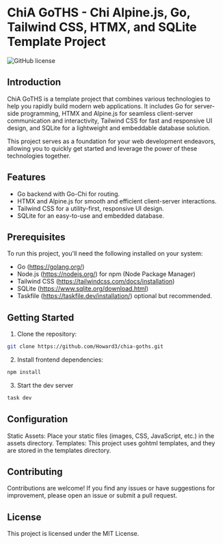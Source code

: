 # ChiA GoTHS - Chi Alpine.js, Go, Tailwind CSS, HTMX, and SQLite Template Project

![GitHub license](https://img.shields.io/badge/license-MIT-blue.svg)

## Introduction

ChiA GoTHS is a template project that combines various technologies to help you rapidly build modern web applications. It includes Go for server-side programming, HTMX and Alpine.js for seamless client-server communication and interactivity, Tailwind CSS for fast and responsive UI design, and SQLite for a lightweight and embeddable database solution.

This project serves as a foundation for your web development endeavors, allowing you to quickly get started and leverage the power of these technologies together.

## Features

- Go backend with Go-Chi for routing.
- HTMX and Alpine.js for smooth and efficient client-server interactions.
- Tailwind CSS for a utility-first, responsive UI design.
- SQLite for an easy-to-use and embedded database.

## Prerequisites

To run this project, you'll need the following installed on your system:

- Go (https://golang.org/)
- Node.js (https://nodejs.org/) for npm (Node Package Manager)
- Tailwind CSS (https://tailwindcss.com/docs/installation)
- SQLite (https://www.sqlite.org/download.html)
- Taskfile (https://taskfile.dev/installation/) optional but recommended.

## Getting Started

1. Clone the repository:

```bash
git clone https://github.com/Howard3/chia-goths.git
```
2. Install frontend dependencies:
```bash
npm install
```
3. Start the dev server
```bash
task dev
```

## Configuration
Static Assets: Place your static files (images, CSS, JavaScript, etc.) in the assets directory.
Templates: This project uses gohtml templates, and they are stored in the templates directory.

## Contributing
Contributions are welcome! If you find any issues or have suggestions for improvement, please open an issue or submit a pull request.

## License
This project is licensed under the MIT License.